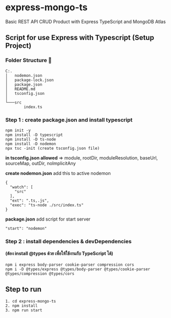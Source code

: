 # express-mongo-ts
Basic REST API CRUD Product with Express TypeScript and MongoDB Atlas

## **Script for use Express with Typescript (Setup Project)**

### **Folder Structure 📂**

```
C:.
│   nodemon.json
│   package-lock.json
│   package.json
│   README.md
│   tsconfig.json
│
└───src
        index.ts
```

### **Step 1 : create package.json and install typescript**

```
npm init -y
npm install -D typescript
npm install -D ts-node
npm install -D nodemon
npx tsc -init (create tsconfig.json file)
```

**in tsconfig.json allowed** => module, rootDir, moduleResolution, baseUrl, sourceMap, outDir, noImplicitAny

**create nodemon.json** add this to active nodemon

```
{
  "watch": [
    "src"
  ],
  "ext": ".ts,.js",
  "exec": "ts-node ./src/index.ts"
}
```

**package.json** add script for start server

```
"start": "nodemon"
```

### **Step 2 : install dependencies & devDependencies**

#### (ต้อง install @types ด้วย เพื่อให้ใช้งานกับ TypeScript ได้)

```
npm i express body-parser cookie-parser compression cors
npm i -D @types/express @types/body-parser @types/cookie-parser @types/compression @types/cors
```

## **Step to run**

```
1. cd express-mongo-ts
2. npm install
3. npm run start
```
